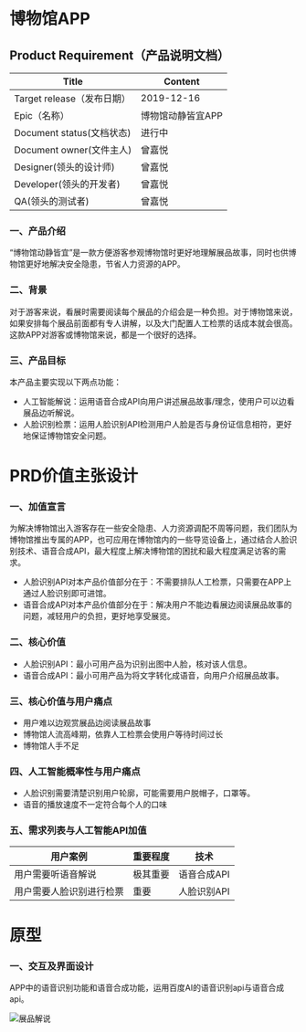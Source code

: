 # 博物馆APP

## Product Requirement（产品说明文档）
|  Title   |  Content   |
| --- | --- |
|  Target release（发布日期）   |   2019-12-16  |
|   Epic（名称）  |   博物馆动静皆宜APP  |
|  Document status(文档状态)   |   进行中  |
|  Document owner(文件主人)   |  曾嘉悦   |
|   Designer(领头的设计师)  |  曾嘉悦   |
|   Developer(领头的开发者)  |  曾嘉悦   |    
|   QA(领头的测试者)  |  曾嘉悦   |

### 一、产品介绍
“博物馆动静皆宜”是一款方便游客参观博物馆时更好地理解展品故事，同时也供博物馆更好地解决安全隐患，节省人力资源的APP。

### 二、背景
对于游客来说，看展时需要阅读每个展品的介绍会是一种负担。对于博物馆来说，如果安排每个展品前面都有专人讲解，以及大门配置人工检票的话成本就会很高。这款APP对游客或博物馆来说，都是一个很好的选择。

### 三、产品目标
本产品主要实现以下两点功能：
* 人工智能解说：运用语音合成API向用户讲述展品故事/理念，使用户可以边看展品边听解说。
* 人脸识别检票：运用人脸识别API检测用户人脸是否与身份证信息相符，更好地保证博物馆安全问题。

# PRD价值主张设计 
### 一、加值宣言 
为解决博物馆出入游客存在一些安全隐患、人力资源调配不周等问题，我们团队为博物馆推出专属的APP，也可应用在博物馆内的一些导览设备上，通过结合人脸识别技术、语音合成API，最大程度上解决博物馆的困扰和最大程度满足访客的需求。
* 人脸识别API对本产品价值部分在于：不需要排队人工检票，只需要在APP上通过人脸识别即可进馆。
* 语音合成API对本产品价值部分在于：解决用户不能边看展边阅读展品故事的问题，减轻用户的负担，更好地享受展览。

### 二、核心价值 
* 人脸识别API：最小可用产品为识别出图中人脸，核对该人信息。
* 语音合成API：最小可用产品为将文字转化成语音，向用户介绍展品故事。

### 三、核心价值与用户痛点 
* 用户难以边观赏展品边阅读展品故事
* 博物馆人流高峰期，依靠人工检票会使用户等待时间过长
* 博物馆人手不足

### 四、人工智能概率性与用户痛点 
* 人脸识别需要清楚识别用户轮廓，可能需要用户脱帽子，口罩等。
* 语音的播放速度不一定符合每个人的口味

### 五、需求列表与人工智能API加值 

|  用户案例   |  重要程度   |    技术   |
| --- | --- | --- |
|   用户需要听语音解说  |   极其重要  |   语音合成API   |
|   用户需要人脸识别进行检票   |   重要  |   人脸识别API   |

# 原型
### 一、交互及界面设计
APP中的语音识别功能和语音合成功能，运用百度AI的语音识别api与语音合成api。


![展品解说](https://images.gitee.com/uploads/images/2020/0110/113020_4a184203_1648179.png "彩瓷.png")


